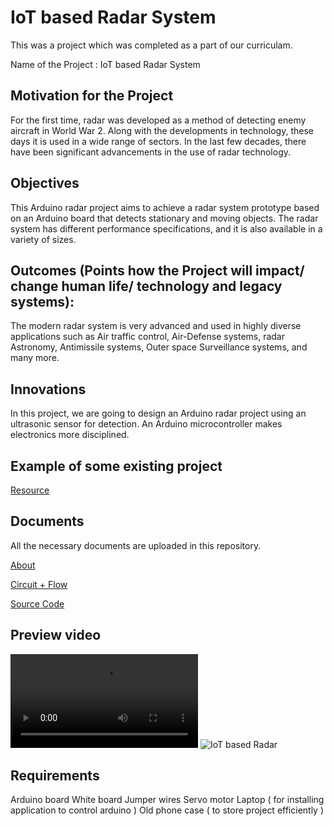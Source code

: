 # IoT based Radar System

This was a project which was completed as a part of our curriculam.

Name  of the Project : IoT based Radar System

## Motivation for the Project
For the first time, radar was developed as a method of detecting enemy aircraft in World War 2. Along with the developments in technology, these days it is used in a wide range of sectors. In the last few decades, there have been significant advancements in the use of radar technology.

## Objectives
This Arduino radar project aims to achieve a radar system prototype based on an Arduino board that detects stationary and moving objects. The radar system has different performance specifications, and it is also available in a variety of sizes.

## Outcomes (Points how the Project will impact/ change human life/ technology and legacy systems):
The modern radar system is very advanced and used in highly diverse applications such as Air traffic control, Air-Defense systems, radar Astronomy, Antimissile systems, Outer space Surveillance systems, and many more.

## Innovations
In this project, we are going to design an Arduino radar project using an ultrasonic sensor for detection. An Arduino microcontroller makes electronics more disciplined.


## Example of some existing project
[Resource](https://3ciencias.com/wp-content/uploads/2019/01/Art_14-1.pdf)

## Documents

All the necessary documents are uploaded in this repository.

[About](https://drive.google.com/file/d/1ROUFgxxMLLlo2MxpWzQ_7Ig9vHm-OoDT/view?usp=sharing)

[Circuit + Flow](https://drive.google.com/file/d/1bwyKRhug2IViBJzyrhxAgeSRcAn7qniF/view?usp=sharing)

[Source Code](https://drive.google.com/file/d/1vmmJjVuiLndiJLNwJyjHSBL9yGu0I20w/view?usp=sharing)

## Preview video

![IoT based Radar System](./iotgit.mp4)
![IoT based Radar](https://drive.google.com/file/d/1rqGPB2suCzLHHxwBhHoQkKM_3F2CGYiG/view?usp=sharing)

## Requirements
Arduino board
White board
Jumper wires
Servo motor
Laptop ( for installing application to control arduino )
Old phone case ( to store project efficiently )

